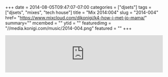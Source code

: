 +++
date = 2014-08-05T09:47:07-07:00
categories = ["djsets"]
tags = ["djsets", "mixes", "tech house"]
title = "Mix 2014:004"
slug = "2014-004"
href= "https://www.mixcloud.com/djkonigi/k4-how-i-met-jo-mama/"
summary=""
mcembed = ""
ytid = ""
featuredimg = "//media.konigi.com/music/2014-004.png"
featured = ""
+++

<div class="mix"><div class="embed" >
<iframe width="100%" height="120" src="https://www.mixcloud.com/widget/iframe/?hide_cover=1&dark=1&feed=%2Fdjkonigi%2Fk4-how-i-met-jo-mama%2F" frameborder="0" ></iframe>
</div></div>
